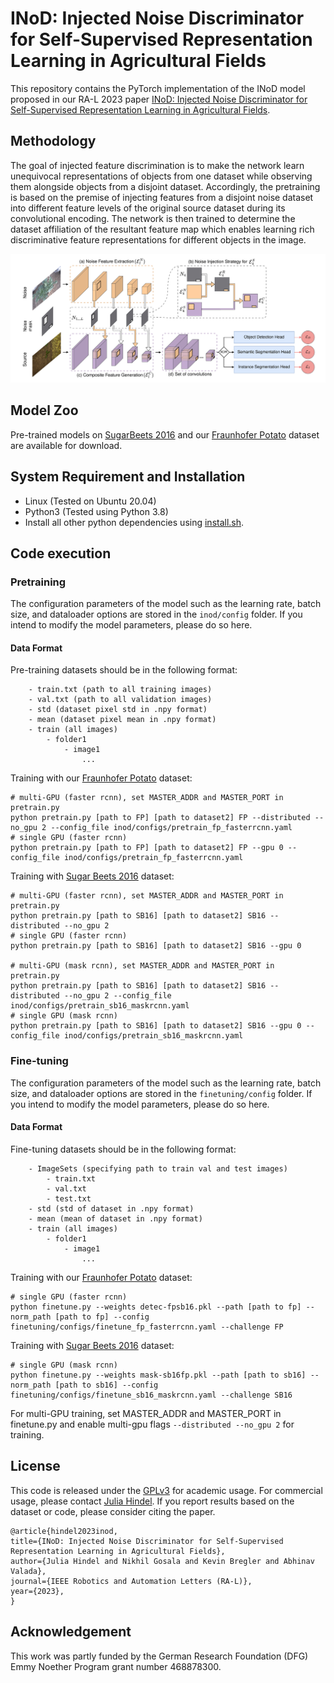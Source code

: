 # INoD: Injected Noise Discriminator for Self-Supervised Representation Learning in Agricultural Fields

This repository contains the PyTorch implementation of the INoD model proposed in our RA-L 2023 paper [INoD: Injected Noise Discriminator for Self-Supervised Representation Learning in Agricultural Fields](https://ieeexplore.ieee.org/document/10202201).


## Methodology

The goal of injected feature discrimination is to make the network learn unequivocal representations of objects from one dataset while observing them alongside objects from a disjoint dataset. Accordingly, the pretraining is based on the premise of injecting features from a disjoint noise dataset into different feature levels of the original source dataset during its convolutional encoding. The network is then trained to determine the dataset affiliation of the resultant feature map which enables learning rich discriminative feature representations for different objects in the image.

![INoD](static/noisenet_architecture_website.png)

## Model Zoo
Pre-trained models on [SugarBeets 2016](http://inod.cs.uni-freiburg.de/dataset/mask-sb16fp.pkl) and our [Fraunhofer Potato](http://inod.cs.uni-freiburg.de/dataset/detec-fpsb16.pkl) dataset  are available for download.

## System Requirement and Installation
- Linux (Tested on Ubuntu 20.04)
- Python3 (Tested using Python 3.8)
- Install all other python dependencies using [install.sh](./install.sh).

## Code execution
### Pretraining 
The configuration parameters of the model such as the learning rate, batch size, and dataloader options are stored in the ```inod/config``` folder. If you intend to modify the model parameters, please do so here.

#### Data Format

Pre-training datasets should be in the following format:
``` 
    - train.txt (path to all training images)
    - val.txt (path to all validation images)
    - std (dataset pixel std in .npy format)
    - mean (dataset pixel mean in .npy format)
    - train (all images)
        - folder1 
            - image1
                ...
```
Training with our [Fraunhofer Potato](http://inod.cs.uni-freiburg.de/?#dataset) dataset:

```
# multi-GPU (faster rcnn), set MASTER_ADDR and MASTER_PORT in pretrain.py
python pretrain.py [path to FP] [path to dataset2] FP --distributed --no_gpu 2 --config_file inod/configs/pretrain_fp_fasterrcnn.yaml 
# single GPU (faster rcnn)
python pretrain.py [path to FP] [path to dataset2] FP --gpu 0 --config_file inod/configs/pretrain_fp_fasterrcnn.yaml 
```

Training with [Sugar Beets 2016](https://www.ipb.uni-bonn.de/data/sugarbeets2016/) dataset:

```
# multi-GPU (faster rcnn), set MASTER_ADDR and MASTER_PORT in pretrain.py
python pretrain.py [path to SB16] [path to dataset2] SB16 --distributed --no_gpu 2
# single GPU (faster rcnn)
python pretrain.py [path to SB16] [path to dataset2] SB16 --gpu 0 

# multi-GPU (mask rcnn), set MASTER_ADDR and MASTER_PORT in pretrain.py
python pretrain.py [path to SB16] [path to dataset2] SB16 --distributed --no_gpu 2 --config_file inod/configs/pretrain_sb16_maskrcnn.yaml
# single GPU (mask rcnn)
python pretrain.py [path to SB16] [path to dataset2] SB16 --gpu 0 --config_file inod/configs/pretrain_sb16_maskrcnn.yaml 
```

### Fine-tuning
The configuration parameters of the model such as the learning rate, batch size, and dataloader options are stored in the ```finetuning/config``` folder. If you intend to modify the model parameters, please do so here.

#### Data Format

Fine-tuning datasets should be in the following format:
``` 
    - ImageSets (specifying path to train val and test images)
        - train.txt
        - val.txt
        - test.txt
    - std (std of dataset in .npy format)
    - mean (mean of dataset in .npy format)
    - train (all images)
        - folder1 
            - image1
                ...
```
Training with our [Fraunhofer Potato](http://inod.cs.uni-freiburg.de/?#dataset) dataset:

```
# single GPU (faster rcnn)
python finetune.py --weights detec-fpsb16.pkl --path [path to fp] --norm_path [path to fp] --config finetuning/configs/finetune_fp_fasterrcnn.yaml --challenge FP
```

Training with [Sugar Beets 2016](https://www.ipb.uni-bonn.de/data/sugarbeets2016/) dataset:

```
# single GPU (mask rcnn)
python finetune.py --weights mask-sb16fp.pkl --path [path to sb16] --norm_path [path to sb16] --config finetuning/configs/finetune_sb16_maskrcnn.yaml --challenge SB16
```

For multi-GPU training, set MASTER_ADDR and MASTER_PORT in finetune.py and enable multi-gpu flags ```--distributed --no_gpu 2``` for training.


## License
This code is released under the [GPLv3](https://www.gnu.org/licenses/gpl-3.0.en.html) for academic usage. For commercial usage, please contact [Julia Hindel](https://rl.uni-freiburg.de/people/hindel). If you report results based on the dataset or code, please consider citing the paper. 

```@article{hindel2023inod,
@article{hindel2023inod,
title={INoD: Injected Noise Discriminator for Self-Supervised Representation Learning in Agricultural Fields},
author={Julia Hindel and Nikhil Gosala and Kevin Bregler and Abhinav Valada},
journal={IEEE Robotics and Automation Letters (RA-L)},
year={2023},
}
```


## Acknowledgement
This work was partly funded by the German Research Foundation (DFG) Emmy Noether Program grant number 468878300.
